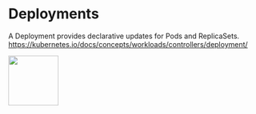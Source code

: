 # Deployments
A Deployment provides declarative updates for Pods and ReplicaSets.
https://kubernetes.io/docs/concepts/workloads/controllers/deployment/

<image src ="https://github.com/kubernetes/community/blob/master/icons/png/resources/labeled/deploy-256.png?raw=true" width="100">